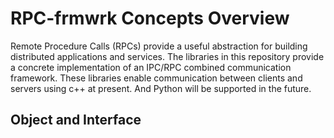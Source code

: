 # RPC-frmwrk Concepts Overview

Remote Procedure Calls (RPCs) provide a useful abstraction for building
distributed applications and services. The libraries in this repository
provide a concrete implementation of an IPC/RPC combined communication 
framework. These libraries enable communication between clients and servers
using c++ at present. And Python will be supported in the future.


## Object and Interface


